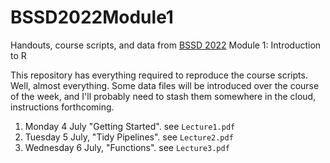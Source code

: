 
# BSSD2022Module1
Handouts, course scripts, and data from [BSSD 2022](https://ced.cat/courses/barcelona-summer-school-of-demography/) Module 1: Introduction to R

This repository has everything required to reproduce the course scripts. Well, almost everything. Some data files will be introduced over the course of the week, and I'll probably need to stash them somewhere in the cloud, instructions forthcoming.

1. Monday 4 July "Getting Started". see `Lecture1.pdf`
2. Tuesday 5 July, "Tidy Pipelines". see `Lecture2.pdf`
3. Wednesday 6 July, "Functions". see `Lecture3.pdf`
